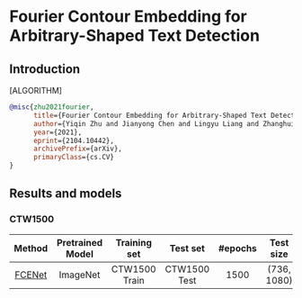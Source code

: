 # Fourier Contour Embedding for Arbitrary-Shaped Text Detection

## Introduction

[ALGORITHM]

```bibtex
@misc{zhu2021fourier,
      title={Fourier Contour Embedding for Arbitrary-Shaped Text Detection}, 
      author={Yiqin Zhu and Jianyong Chen and Lingyu Liang and Zhanghui Kuang and Lianwen Jin and Wayne Zhang},
      year={2021},
      eprint={2104.10442},
      archivePrefix={arXiv},
      primaryClass={cs.CV}
}
```

## Results and models

### CTW1500

|Method | Pretrained Model | Training set | Test set | #epochs | Test size|Recall|Precision|Hmean|Download|
|:------:| :------:|:------:|:------:|:------:|:------:|:------:|:------:|:------:|:------:|
|[FCENet](/configs/textdet/fcenet/fcenet_r50dcnv2_fpn_1500e_ctw1500.py) |ImageNet|CTW1500 Train|CTW1500 Test|1500|(736, 1080)|0.828|0.875|0.851|[model](https://download.openmmlab.com/mmocr/textdet/fcenet/fcenet_r50dcnv2_fpn_1500e_ctw1500-05d740bb.pth) \| [log](https://download.openmmlab.com/mmocr/textdet/fcenet/20210511_181328.log.json)|
